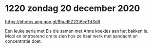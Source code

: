 # 1220 zondag 20 december 2020
https://photos.app.goo.gl/BhudEZ22t6ceTdSd8

Een leuke serie met Els die samen met Anne koekjes aan het bakken is. Mooi en ontroerend om te zien hoe ze haar werk met aandacht en concentratie doet.